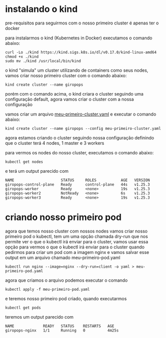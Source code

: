 # instalando o kind

pre-requisitos para seguirmos com o nosso primeiro cluster é apenas ter o docker

para instalarmos o kind (Kubernetes in Docker) executamos o comando abaixo:

    curl -Lo ./kind https://kind.sigs.k8s.io/dl/v0.17.0/kind-linux-amd64
    chmod +x ./kind
    sudo mv ./kind /usr/local/bin/kind

o kind "simula" um cluster utilizando de containers como seus nodes, vamos criar nosso primeiro cluster com o comando abaixo:

    kind create cluster --name giropops

porém com o comando acima, o kind criara o cluster seguindo uma configuração default, agora vamos criar o cluster com a nossa configuração

vamos criar um arquivo [meu-primeiro-cluster.yaml](/day-1/kind/meu-primeiro-cluster.yaml) e executar o comando abaixo:

    kind create cluster --name giropops --config meu-primeiro-cluster.yaml

agora estamos criando o cluster seguindo nossa configuração definindo que  o cluster terá 4 nodes, 1 master e 3 workers

para vermos os nodes do nosso cluster, executamos o comando abaixo:

    kubectl get nodes

e terá um output parecido com

    NAME                     STATUS     ROLES           AGE   VERSION
    giropops-control-plane   Ready      control-plane   44s   v1.25.3
    giropops-worker          Ready      <none>          19s   v1.25.3
    giropops-worker2         NotReady   <none>          6s    v1.25.3
    giropops-worker3         Ready      <none>          19s   v1.25.3

# criando nosso primeiro pod

agora que temos nosso cluster com nossos nodes vamos criar nosso primeiro pod
o kubectl, tem um uma opção chamada dry-run que nos permite ver o que o kubectl irá enviar para o cluster, vamos usar essa opção para vermos o que o kubectl irá enviar para o cluster quando pedirmos para criar um pod com a imagem nginx e vamos salvar esse output em um arquivo chamado meu-primeiro-pod.yaml

    kubectl run nginx --image=nginx --dry-run=client -o yaml > meu-primeiro-pod.yaml

agora que criamos o arquivo podemos executar o comando

    kubectl apply -f meu-primeiro-pod.yaml

e teremos nosso primeiro pod criado, quando executarmos

    kubectl get pods

teremos um output parecido com

    NAME             READY   STATUS    RESTARTS   AGE
    giropops-nginx   1/1     Running   0          4m25s
